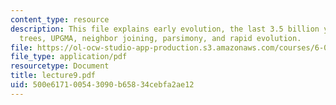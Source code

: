```yaml
---
content_type: resource
description: This file explains early evolution, the last 3.5 billion years, phylogenetic
  trees, UPGMA, neighbor joining, parsimony, and rapid evolution.
file: https://ol-ocw-studio-app-production.s3.amazonaws.com/courses/6-096-algorithms-for-computational-biology-spring-2005/500e617100543090b65834cebfa2ae12_lecture9.pdf
file_type: application/pdf
resourcetype: Document
title: lecture9.pdf
uid: 500e6171-0054-3090-b658-34cebfa2ae12
---
```

